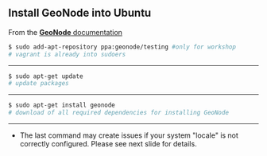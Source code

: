 ## Install GeoNode into Ubuntu

From the [**GeoNode** documentation](http://docs.geonode.org/en/master/tutorials/install_and_admin/quick_install.html#linux)

```bash
$ sudo add-apt-repository ppa:geonode/testing #only for workshop
# vagrant is already into sudoers
```
---

```bash
$ sudo apt-get update
# update packages
```
---

```bash
$ sudo apt-get install geonode
# download of all required dependencies for installing GeoNode
```
---

* The last command may create issues if your system "locale" is not correctly configured. Please see next slide for details.
